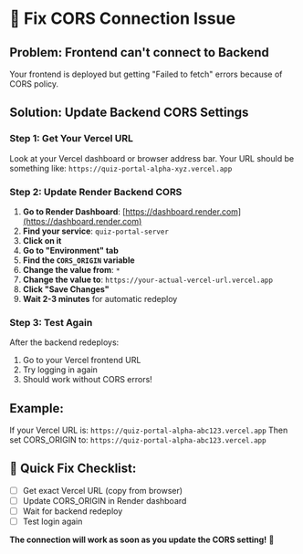 # 🔧 Fix CORS Connection Issue

## Problem: Frontend can't connect to Backend
Your frontend is deployed but getting "Failed to fetch" errors because of CORS policy.

## Solution: Update Backend CORS Settings

### Step 1: Get Your Vercel URL
Look at your Vercel dashboard or browser address bar. Your URL should be something like:
`https://quiz-portal-alpha-xyz.vercel.app`

### Step 2: Update Render Backend CORS

1. **Go to Render Dashboard**: [https://dashboard.render.com](https://dashboard.render.com)
2. **Find your service**: `quiz-portal-server`
3. **Click on it**
4. **Go to "Environment" tab**
5. **Find the `CORS_ORIGIN` variable**
6. **Change the value from**: `*`
7. **Change the value to**: `https://your-actual-vercel-url.vercel.app`
8. **Click "Save Changes"**
9. **Wait 2-3 minutes** for automatic redeploy

### Step 3: Test Again
After the backend redeploys:
1. Go to your Vercel frontend URL
2. Try logging in again
3. Should work without CORS errors!

## Example:
If your Vercel URL is: `https://quiz-portal-alpha-abc123.vercel.app`
Then set CORS_ORIGIN to: `https://quiz-portal-alpha-abc123.vercel.app`

## 🎯 Quick Fix Checklist:
- [ ] Get exact Vercel URL (copy from browser)
- [ ] Update CORS_ORIGIN in Render dashboard
- [ ] Wait for backend redeploy
- [ ] Test login again

**The connection will work as soon as you update the CORS setting!** 🚀

